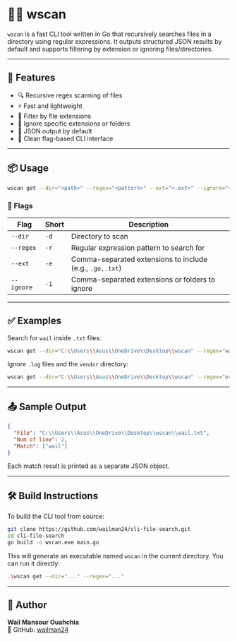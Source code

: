 # 🕵️‍♂️ wscan

`wscan` is a fast CLI tool written in Go that recursively searches files in a directory using regular expressions. It outputs structured JSON results by default and supports filtering by extension or ignoring files/directories.

---

## 🚀 Features

- 🔍 Recursive regex scanning of files  
- ⚡ Fast and lightweight  
- 📂 Filter by file extensions  
- 🙈 Ignore specific extensions or folders  
- 🧾 JSON output by default  
- 🎯 Clean flag-based CLI interface  

---

## 📦 Usage

```bash
wscan get --dir="<path>" --regex="<pattern>" --ext="<.ext>" --ignore="<.ext|folder>"
```

### 🧩 Flags

| Flag       | Short | Description                                              |
|------------|-------|----------------------------------------------------------|
| `--dir`    | `-d`  | Directory to scan                                        |
| `--regex`  | `-r`  | Regular expression pattern to search for                |
| `--ext`    | `-e`  | Comma-separated extensions to include (e.g., `.go,.txt`) |
| `--ignore` | `-i`  | Comma-separated extensions or folders to ignore         |

---

## ✅ Examples

Search for `wail` inside `.txt` files:

```bash
wscan get --dir="C:\\Users\\Asus\\OneDrive\\Desktop\\wscan" --regex="wail" --ext=".txt"
```

Ignore `.log` files and the `vendor` directory:

```bash
wscan get --dir="C:\\Users\\Asus\\OneDrive\\Desktop\\wscan" --regex="error" --ignore=".log"
```

---

## 📤 Sample Output

```json
{
  "File": "C:\\Users\\Asus\\OneDrive\\Desktop\\wscan\\wail.txt",
  "Num of line": 2,
  "Match": ["wail"]
}
```

Each match result is printed as a separate JSON object.

---

## 🛠️ Build Instructions

To build the CLI tool from source:

```bash
git clone https://github.com/wailman24/cli-file-search.git
cd cli-file-search
go build -o wscan.exe main.go
```

This will generate an executable named `wscan` in the current directory. You can run it directly:

```bash
.\wscan get --dir="..." --regex="..."
```

---

## 👤 Author

**Wail Mansour Ouahchia**  
🔗 GitHub: [wailman24](https://github.com/wailman24)
